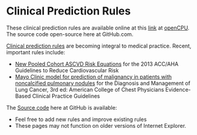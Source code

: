 Clinical Prediction Rules
====

These clinical prediction rules are available online at this [link](https://public.opencpu.org/ocpu/github/openrules/home/www/) at [openCPU](https://public.opencpu.org/). The source code open-source here at GitHub.com.

[Clinical prediction rules](https://en.wikipedia.org/wiki/Clinical_prediction_rule) are becoming integral to medical practice. Recent, important rules include:
*  [New Pooled Cohort ASCVD Risk Equations](http://pubmed.gov/24222018) for the 2013 ACC/AHA Guidelines to Reduce Cardiovascular Risk
*  [Mayo Clinic model for prediction of malignancy in patients with noncalcified pulmonary nodules](http://pubmed.gov/23649456) for the Diagnosis and Management of Lung Cancer, 3rd ed: American College of Chest Physicians Evidence-Based Clinical Practice Guidelines


The [Source code](https://github.com/openrules) here at GitHub is available:
   * Feel free to add new rules and improve existing rules
   * These pages may not function on older  versions of Internet Explorer.

